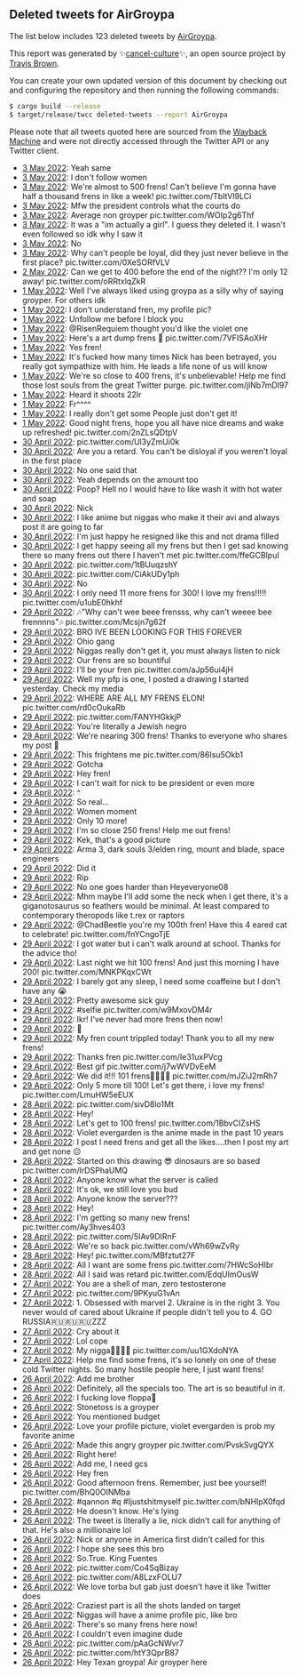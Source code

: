 ## Deleted tweets for AirGroypa

The list below includes 123 deleted tweets by
[AirGroypa](https://twitter.com/AirGroypa).



This report was generated by ✨[cancel-culture](https://github.com/travisbrown/cancel-culture)✨,
an open source project by [Travis Brown](https://twitter.com/travisbrown).

You can create your own updated version of this document by checking out and configuring the
repository and then running the following commands:

```bash
$ cargo build --release
$ target/release/twcc deleted-tweets --report AirGroypa
```

Please note that all tweets quoted here are sourced from the
[Wayback Machine](https://web.archive.org) and were not directly accessed through the Twitter API or
any Twitter client.

* [ 3 May 2022](https://web.archive.org/web/20220503192733/https://twitter.com/AirGroypa/status/1521572038552567808): Yeah same <!--1521572038552567808-->
* [ 3 May 2022](https://web.archive.org/web/20220503191929/https://twitter.com/AirGroypa/status/1521570068009820160): I don't follow women <!--1521570068009820160-->
* [ 3 May 2022](https://web.archive.org/web/20220503184822/https://twitter.com/AirGroypa/status/1521562165748060160): We're almost to 500 frens! Can't believe I'm gonna have half a thousand frens in like a week! pic.twitter.com/TbltVI9LCi <!--1521562165748060160-->
* [ 3 May 2022](https://web.archive.org/web/20220503154401/https://twitter.com/AirGroypa/status/1521515735402651649): Mfw the president controls what the courts do <!--1521515735402651649-->
* [ 3 May 2022](https://web.archive.org/web/20220503152839/https://twitter.com/AirGroypa/status/1521512011347148800): Average non groyper pic.twitter.com/WOIp2g6Thf <!--1521512011347148800-->
* [ 3 May 2022](https://web.archive.org/web/20220503152759/https://twitter.com/AirGroypa/status/1521511653778538499): It was a "im actually a girl". I guess they deleted it. I wasn't even followed so idk why I saw it <!--1521511653778538499-->
* [ 3 May 2022](https://web.archive.org/web/20220503143326/https://twitter.com/AirGroypa/status/1521497883467472897): No <!--1521497883467472897-->
* [ 3 May 2022](https://web.archive.org/web/20220503023400/https://twitter.com/AirGroypa/status/1521317046042210306): Why can't people be loyal, did they just never believe in the first place? pic.twitter.com/0XeSORfVLV <!--1521317046042210306-->
* [ 2 May 2022](https://web.archive.org/web/20220502022951/https://twitter.com/AirGroypa/status/1520953603720364032): Can we get to 400 before the end of the night?? I'm only 12 away! pic.twitter.com/oRRtxlqZkR <!--1520953603720364032-->
* [ 1 May 2022](https://web.archive.org/web/20220501202936/https://twitter.com/AirGroypa/status/1520862271567798272): Well I've always liked using groypa as a silly why of saying groyper. For others idk <!--1520862271567798272-->
* [ 1 May 2022](https://web.archive.org/web/20220501201655/https://twitter.com/AirGroypa/status/1520859659883712515): I don't understand fren, my profile pic? <!--1520859659883712515-->
* [ 1 May 2022](https://web.archive.org/web/20220501200853/https://twitter.com/AirGroypa/status/1520857235563372544): Unfollow me before I block you <!--1520857235563372544-->
* [ 1 May 2022](https://web.archive.org/web/20220501195046/https://twitter.com/AirGroypa/status/1520853222302400512): @RisenRequiem  thought you'd like the violet one <!--1520853222302400512-->
* [ 1 May 2022](https://web.archive.org/web/20220501195034/https://twitter.com/AirGroypa/status/1520853121714601987): Here's a art dump frens 🙂 pic.twitter.com/7VFISAoXHr <!--1520853121714601987-->
* [ 1 May 2022](https://web.archive.org/web/20220501171005/https://twitter.com/AirGroypa/status/1520812545988349954): Yes fren! <!--1520812545988349954-->
* [ 1 May 2022](https://web.archive.org/web/20220501170859/https://twitter.com/AirGroypa/status/1520812479365931011): It's fucked how many times Nick has been betrayed, you really got sympathize with him. He leads a life none of us will know <!--1520812479365931011-->
* [ 1 May 2022](https://web.archive.org/web/20220501164929/https://twitter.com/AirGroypa/status/1520807460562419712): We're so close to 400 frens, it's unbelievable! Help me find those lost souls from the great Twitter purge. pic.twitter.com/jlNb7mDl97 <!--1520807460562419712-->
* [ 1 May 2022](https://web.archive.org/web/20220501150109/https://twitter.com/AirGroypa/status/1520780253316190209): Heard it shoots 22lr <!--1520780253316190209-->
* [ 1 May 2022](https://web.archive.org/web/20220501054433/https://twitter.com/AirGroypa/status/1520640015516127238): Fr^^^^ <!--1520640015516127238-->
* [ 1 May 2022](https://web.archive.org/web/20220501050011/https://twitter.com/AirGroypa/status/1520629009578708992): I really don't get some People just don't get it! <!--1520629009578708992-->
* [ 1 May 2022](https://web.archive.org/web/20220501045631/https://twitter.com/AirGroypa/status/1520627992942231557): Good night frens, hope you all have nice dreams and wake up refreshed! pic.twitter.com/2nZLsQDtpV <!--1520627992942231557-->
* [30 April 2022](https://web.archive.org/web/20220430233219/https://twitter.com/AirGroypa/status/1520546518054408195): pic.twitter.com/Ul3yZmUi0k <!--1520546518054408195-->
* [30 April 2022](https://web.archive.org/web/20220430233219/https://twitter.com/AirGroypa/status/1520546518054408195): Are you a retard. You can't be disloyal if you weren't loyal in the first place <!--1520542676562722818-->
* [30 April 2022](https://web.archive.org/web/20220430223949/https://twitter.com/AirGroypa/status/1520533374364008450): No one said that <!--1520533374364008450-->
* [30 April 2022](https://web.archive.org/web/20220430213424/https://twitter.com/AirGroypa/status/1520516873422573568): Yeah depends on the amount too <!--1520516873422573568-->
* [30 April 2022](https://web.archive.org/web/20220430205352/https://twitter.com/AirGroypa/status/1520506572094455809): Poop? Hell no I would have to like wash it with hot water and soap <!--1520506572094455809-->
* [30 April 2022](https://web.archive.org/web/20220430204434/https://twitter.com/AirGroypa/status/1520504170771582976): Nick <!--1520504170771582976-->
* [30 April 2022](https://web.archive.org/web/20220430201734/https://twitter.com/AirGroypa/status/1520497452897476610): I like anime but niggas who make it their avi and always post it are going to far <!--1520497452897476610-->
* [30 April 2022](https://web.archive.org/web/20220430201501/https://twitter.com/AirGroypa/status/1520496902575468546): I'm just happy he resigned like this and not drama filled <!--1520496902575468546-->
* [30 April 2022](https://web.archive.org/web/20220430175325/https://twitter.com/AirGroypa/status/1520460076477255681): I get happy seeing all my frens but then I get sad knowing there so many frens out there I haven't met pic.twitter.com/ffeGCBlpuI <!--1520460076477255681-->
* [30 April 2022](https://web.archive.org/web/20220430173115/https://twitter.com/AirGroypa/status/1520455499833032705): pic.twitter.com/1tBUuqzshY <!--1520455499833032705-->
* [30 April 2022](https://web.archive.org/web/20220430154914/https://twitter.com/AirGroypa/status/1520429762371592202): pic.twitter.com/CiAkUDy1ph <!--1520429762371592202-->
* [30 April 2022](https://web.archive.org/web/20220430134259/https://twitter.com/AirGroypa/status/1520398062891454464): No <!--1520398062891454464-->
* [30 April 2022](https://web.archive.org/web/20220430000341/https://twitter.com/AirGroypa/status/1520192092663910400): I only need 11 more frens for 300! I love my frens!!!!! pic.twitter.com/u1ubE0hkhf <!--1520192092663910400-->
* [29 April 2022](https://web.archive.org/web/20220429232309/https://twitter.com/AirGroypa/status/1520181698209763329): 🎶"Why can't wee beee frensss, why can't weeee bee frennnns"🎶 pic.twitter.com/Mcsjn7g62f <!--1520181698209763329-->
* [29 April 2022](https://web.archive.org/web/20220429225239/https://twitter.com/AirGroypa/status/1520174001569546258): BRO IVE BEEN LOOKING FOR THIS FOREVER <!--1520174001569546258-->
* [29 April 2022](https://web.archive.org/web/20220429224557/https://twitter.com/AirGroypa/status/1520172500814123008): Ohio gang <!--1520172500814123008-->
* [29 April 2022](https://web.archive.org/web/20220429223034/https://twitter.com/AirGroypa/status/1520168614850179073): Niggas really don't get it, you must always listen to nick <!--1520168614850179073-->
* [29 April 2022](https://web.archive.org/web/20220429222657/https://twitter.com/AirGroypa/status/1520167576877346817): Our frens are so bountiful <!--1520167576877346817-->
* [29 April 2022](https://web.archive.org/web/20220429215421/https://twitter.com/AirGroypa/status/1520158567025758215): I'll be your fren pic.twitter.com/aJp56ui4jH <!--1520158567025758215-->
* [29 April 2022](https://web.archive.org/web/20220429215054/https://twitter.com/AirGroypa/status/1520158459945177088): Well my pfp is one, I posted a drawing I started yesterday. Check my media <!--1520158459945177088-->
* [29 April 2022](https://web.archive.org/web/20220429214239/https://twitter.com/AirGroypa/status/1520156514224414722): WHERE ARE ALL MY FRENS ELON! pic.twitter.com/rd0cOukaRb <!--1520156514224414722-->
* [29 April 2022](https://web.archive.org/web/20220429214115/https://twitter.com/AirGroypa/status/1520156113165074433): pic.twitter.com/FANYHGkkjP <!--1520156113165074433-->
* [29 April 2022](https://web.archive.org/web/20220429214115/https://twitter.com/AirGroypa/status/1520156113165074433): You're literally a Jewish negro <!--1520155148185649152-->
* [29 April 2022](https://web.archive.org/web/20220429204410/https://twitter.com/AirGroypa/status/1520141822194028545): We're nearing 300 frens! Thanks to everyone who shares my post 🙂 <!--1520141822194028545-->
* [29 April 2022](https://web.archive.org/web/20220429200159/https://twitter.com/AirGroypa/status/1520131079222538240): This frightens me pic.twitter.com/86Isu5Okb1 <!--1520131079222538240-->
* [29 April 2022](https://web.archive.org/web/20220429193318/https://twitter.com/AirGroypa/status/1520123272868024320): Gotcha <!--1520123272868024320-->
* [29 April 2022](https://web.archive.org/web/20220429193014/https://twitter.com/AirGroypa/status/1520123221294604288): Hey fren! <!--1520123221294604288-->
* [29 April 2022](https://web.archive.org/web/20220429192938/https://twitter.com/AirGroypa/status/1520123065287516160): I can't wait for nick to be president or even more <!--1520123065287516160-->
* [29 April 2022](https://web.archive.org/web/20220429192925/https://twitter.com/AirGroypa/status/1520122975978233856): ^ <!--1520122975978233856-->
* [29 April 2022](https://web.archive.org/web/20220429172633/https://twitter.com/AirGroypa/status/1520092103648419840): So real... <!--1520092103648419840-->
* [29 April 2022](https://web.archive.org/web/20220429172609/https://twitter.com/AirGroypa/status/1520092025214980100): Women moment <!--1520092025214980100-->
* [29 April 2022](https://web.archive.org/web/20220429172402/https://twitter.com/AirGroypa/status/1520091346241003520): Only 10 more! <!--1520091346241003520-->
* [29 April 2022](https://web.archive.org/web/20220429171920/https://twitter.com/AirGroypa/status/1520090097961603072): I'm so close 250 frens! Help me out frens! <!--1520090097961603072-->
* [29 April 2022](https://web.archive.org/web/20220429154919/https://twitter.com/AirGroypa/status/1520067359838457864): Kek, that's a good picture <!--1520067359838457864-->
* [29 April 2022](https://web.archive.org/web/20220429154603/https://twitter.com/AirGroypa/status/1520066765220458498): Arma 3, dark souls 3/elden ring, mount and blade, space engineers <!--1520066765220458498-->
* [29 April 2022](https://web.archive.org/web/20220429135404/https://twitter.com/AirGroypa/status/1520038481485041664): Did it <!--1520038481485041664-->
* [29 April 2022](https://web.archive.org/web/20220429132014/https://twitter.com/AirGroypa/status/1520030016515579904): Rip <!--1520030016515579904-->
* [29 April 2022](https://web.archive.org/web/20220429120542/https://twitter.com/AirGroypa/status/1520011237026848770): No one goes harder than Heyeveryone08 <!--1520011237026848770-->
* [29 April 2022](https://web.archive.org/web/20220429120206/https://twitter.com/AirGroypa/status/1520010478839386112): Mhm maybe I'll add some the neck when I get there, it's a giganotosaurus so feathers would be minimal. At least compared to contemporary theropods like t.rex or  raptors <!--1520010478839386112-->
* [29 April 2022](https://web.archive.org/web/20220429120035/https://twitter.com/AirGroypa/status/1520010017071632387): @ChadBeetle  you're my 100th fren!  Have this 4 eared cat to celebrate! pic.twitter.com/fnYCngoTjE <!--1520010017071632387-->
* [29 April 2022](https://web.archive.org/web/20220429115738/https://twitter.com/AirGroypa/status/1520009227703668742): I got water but i can't walk around at school. Thanks for the advice tho! <!--1520009227703668742-->
* [29 April 2022](https://web.archive.org/web/20220429115534/https://twitter.com/AirGroypa/status/1520008740203896832): Last night we hit 100 frens! And just this morning I have 200! pic.twitter.com/MNKPKqxCWt <!--1520008740203896832-->
* [29 April 2022](https://web.archive.org/web/20220429115346/https://twitter.com/AirGroypa/status/1520008228800708610): I barely got any sleep, I need some coaffeine but I don't have any 😭 <!--1520008228800708610-->
* [29 April 2022](https://web.archive.org/web/20220429114643/https://twitter.com/AirGroypa/status/1520006474109435904): Pretty awesome sick guy <!--1520006474109435904-->
* [29 April 2022](https://web.archive.org/web/20220429114248/https://twitter.com/AirGroypa/status/1520005462841864196): #selfie  pic.twitter.com/w9MxovDM4r <!--1520005462841864196-->
* [29 April 2022](https://web.archive.org/web/20220429114022/https://twitter.com/AirGroypa/status/1520004933231202304): Ikr! I've never had more frens then now! <!--1520004933231202304-->
* [29 April 2022](https://web.archive.org/web/20220429113607/https://twitter.com/AirGroypa/status/1520003762110312449): 🙂 <!--1520003762110312449-->
* [29 April 2022](https://web.archive.org/web/20220429050045/https://twitter.com/AirGroypa/status/1519904450613235712): My fren count trippled today! Thank you to all my new frens! <!--1519904450613235712-->
* [29 April 2022](https://web.archive.org/web/20220429044737/https://twitter.com/AirGroypa/status/1519901034520399872): Thanks fren pic.twitter.com/Ie31uxPVcg <!--1519901034520399872-->
* [29 April 2022](https://web.archive.org/web/20220429025410/https://twitter.com/AirGroypa/status/1519872590252228613): Best gif pic.twitter.com/j7wWVDvEeM <!--1519872590252228613-->
* [29 April 2022](https://web.archive.org/web/20220429014902/https://twitter.com/AirGroypa/status/1519856196198535168): We did it!!! 101 frens🥳🎊🎊🎊 pic.twitter.com/mJZiJ2mRh7 <!--1519856196198535168-->
* [29 April 2022](https://web.archive.org/web/20220429013530/https://twitter.com/AirGroypa/status/1519852708332716035): Only 5 more till 100! Let's get there, i love my frens! pic.twitter.com/LmuHW5eEUX <!--1519852708332716035-->
* [28 April 2022](https://web.archive.org/web/20220428233857/https://twitter.com/AirGroypa/status/1519823286695337986): pic.twitter.com/sivD8lo1Mt <!--1519823286695337986-->
* [28 April 2022](https://web.archive.org/web/20220428233749/https://twitter.com/AirGroypa/status/1519823110597398528): Hey! <!--1519823110597398528-->
* [28 April 2022](https://web.archive.org/web/20220428231912/https://twitter.com/AirGroypa/status/1519818409499836421): Let's get to 100 frens! pic.twitter.com/1BbvCIZsHS <!--1519818409499836421-->
* [28 April 2022](https://web.archive.org/web/20220428215452/https://twitter.com/AirGroypa/status/1519797179510140929): Violet evergarden is the anime made in the past 10 years <!--1519797179510140929-->
* [28 April 2022](https://web.archive.org/web/20220428215440/https://twitter.com/AirGroypa/status/1519797057707458567): I post I need frens and get all the likes....then I post my art and get none 😔 <!--1519797057707458567-->
* [28 April 2022](https://web.archive.org/web/20220428204049/https://twitter.com/AirGroypa/status/1519778531718402050): Started on this drawing 😎 dinosaurs are so based pic.twitter.com/lrDSPhaUMQ <!--1519778531718402050-->
* [28 April 2022](https://web.archive.org/web/20220428190340/https://twitter.com/AirGroypa/status/1519754062740267008): Anyone know what the server is called <!--1519754062740267008-->
* [28 April 2022](https://web.archive.org/web/20220428185832/https://twitter.com/AirGroypa/status/1519752881955606528): It's ok, we still love you bud <!--1519752881955606528-->
* [28 April 2022](https://web.archive.org/web/20220428185302/https://twitter.com/AirGroypa/status/1519751353798729730): Anyone know the server??? <!--1519751353798729730-->
* [28 April 2022](https://web.archive.org/web/20220428171923/https://twitter.com/AirGroypa/status/1519727901737902081): Hey! <!--1519727901737902081-->
* [28 April 2022](https://web.archive.org/web/20220428164159/https://twitter.com/AirGroypa/status/1519718480781717506): I'm getting so many new frens! pic.twitter.com/Ay3hves403 <!--1519718480781717506-->
* [28 April 2022](https://web.archive.org/web/20220428153304/https://twitter.com/AirGroypa/status/1519701084276953090): pic.twitter.com/5IAv9DIRnF <!--1519701084276953090-->
* [28 April 2022](https://web.archive.org/web/20220428150007/https://twitter.com/AirGroypa/status/1519692676333023232): We're so back pic.twitter.com/vWh69wZvRy <!--1519692676333023232-->
* [28 April 2022](https://web.archive.org/web/20220428113214/https://twitter.com/AirGroypa/status/1519640577586995200): Hey! pic.twitter.com/MBfztut27F <!--1519640577586995200-->
* [28 April 2022](https://web.archive.org/web/20220428111320/https://twitter.com/AirGroypa/status/1519635516727119873): All I want are some frens pic.twitter.com/7HWcSoHIbr <!--1519635516727119873-->
* [28 April 2022](https://web.archive.org/web/20220428025252/https://twitter.com/AirGroypa/status/1519509687032496128): All I said was retard pic.twitter.com/EdqUImOusW <!--1519509687032496128-->
* [27 April 2022](https://web.archive.org/web/20220427112058/https://twitter.com/AirGroypa/status/1519275335547772929): You are a shell of man,  zero testosterone <!--1519275335547772929-->
* [27 April 2022](https://web.archive.org/web/20220427111847/https://twitter.com/AirGroypa/status/1519274643617685504): pic.twitter.com/9PKyuG1vAn <!--1519274643617685504-->
* [27 April 2022](https://web.archive.org/web/20220427110808/https://twitter.com/AirGroypa/status/1519272002346958850): 1. Obsessed with marvel  2. Ukraine is in the right  3. You never would of cared about Ukraine if people didn't tell you to 4. GO RUSSIA🇷🇺🇷🇺🇷🇺ZZZ <!--1519272002346958850-->
* [27 April 2022](https://web.archive.org/web/20220427110535/https://twitter.com/AirGroypa/status/1519271508362903552): Cry about it <!--1519271508362903552-->
* [27 April 2022](https://web.archive.org/web/20220427110212/https://twitter.com/AirGroypa/status/1519270638741073921): Lol cope <!--1519270638741073921-->
* [27 April 2022](https://web.archive.org/web/20220427105407/https://twitter.com/AirGroypa/status/1519268561180672000): My nigga💪🏻💪🏻 pic.twitter.com/uu1GXdoNYA <!--1519268561180672000-->
* [27 April 2022](https://web.archive.org/web/20220427011109/https://twitter.com/AirGroypa/status/1519121692269977603): Help me find some frens, it's so lonely on one of these cold Twitter nights. So many hostile people here, I just want frens! <!--1519121692269977603-->
* [26 April 2022](https://web.archive.org/web/20220426220700/https://twitter.com/AirGroypa/status/1519074400900898819): Add me brother <!--1519074400900898819-->
* [26 April 2022](https://web.archive.org/web/20220426172940/https://twitter.com/AirGroypa/status/1519004895541669890): Definitely, all the specials too.  The art is so beautiful in it. <!--1519004895541669890-->
* [26 April 2022](https://web.archive.org/web/20220426172619/https://twitter.com/AirGroypa/status/1519004725064212481): I fucking love floppa🤝 <!--1519004725064212481-->
* [26 April 2022](https://web.archive.org/web/20220426172515/https://twitter.com/AirGroypa/status/1519004614556803072): Stonetoss is a groyper <!--1519004614556803072-->
* [26 April 2022](https://web.archive.org/web/20220426171104/https://twitter.com/AirGroypa/status/1519000892166524928): You mentioned budget <!--1519000892166524928-->
* [26 April 2022](https://web.archive.org/web/20220426171502/https://twitter.com/AirGroypa/status/1518999781502300160): Love your profile picture, violet evergarden is prob my favorite anime <!--1518999781502300160-->
* [26 April 2022](https://web.archive.org/web/20220426165728/https://twitter.com/AirGroypa/status/1518997481304043521): Made this angry groyper pic.twitter.com/PvskSvgQYX <!--1518997481304043521-->
* [26 April 2022](https://web.archive.org/web/20220426165515/https://twitter.com/AirGroypa/status/1518997019947417606): Right here! <!--1518997019947417606-->
* [26 April 2022](https://web.archive.org/web/20220426164236/https://twitter.com/AirGroypa/status/1518993746901311489): Add me, I need gcs <!--1518993746901311489-->
* [26 April 2022](https://web.archive.org/web/20220426163611/https://twitter.com/AirGroypa/status/1518992100943187971): Hey fren <!--1518992100943187971-->
* [26 April 2022](https://web.archive.org/web/20220426160104/https://twitter.com/AirGroypa/status/1518983433107775488): Good afternoon frens. Remember, just bee yourself! pic.twitter.com/BhQ0OINMba <!--1518983433107775488-->
* [26 April 2022](https://web.archive.org/web/20220426155948/https://twitter.com/AirGroypa/status/1518983046606856192): #qannon   #q   #Ijustshitmyself  pic.twitter.com/bNHlpX0fqd <!--1518983046606856192-->
* [26 April 2022](https://web.archive.org/web/20220426155410/https://twitter.com/AirGroypa/status/1518981643842826240): He doesn't know. He's lying <!--1518981643842826240-->
* [26 April 2022](https://web.archive.org/web/20220426155333/https://twitter.com/AirGroypa/status/1518981376862785538): The tweet is literally a lie, nick didn't call for anything of that. He's also a millionaire lol <!--1518981376862785538-->
* [26 April 2022](https://web.archive.org/web/20220426155204/https://twitter.com/AirGroypa/status/1518981164547162115): Nick or anyone in America first didn't  called for this <!--1518981164547162115-->
* [26 April 2022](https://web.archive.org/web/20220426154703/https://twitter.com/AirGroypa/status/1518979770893094914): I hope she sees this bro <!--1518979770893094914-->
* [26 April 2022](https://web.archive.org/web/20220426154544/https://twitter.com/AirGroypa/status/1518979536272216065): So.True. King Fuentes <!--1518979536272216065-->
* [26 April 2022](https://web.archive.org/web/20220426154330/https://twitter.com/AirGroypa/status/1518978816282181632): pic.twitter.com/Co4SqBizay <!--1518978816282181632-->
* [26 April 2022](https://web.archive.org/web/20220426154256/https://twitter.com/AirGroypa/status/1518978748766433280): pic.twitter.com/A8LzxFOLU7 <!--1518978748766433280-->
* [26 April 2022](https://web.archive.org/web/20220426153854/https://twitter.com/AirGroypa/status/1518977682238758913): We love torba but gab just doesn't have it like Twitter does <!--1518977682238758913-->
* [26 April 2022](https://web.archive.org/web/20220426153634/https://twitter.com/AirGroypa/status/1518977173897588737): Craziest part is all the shots landed on target <!--1518977173897588737-->
* [26 April 2022](https://web.archive.org/web/20220426153506/https://twitter.com/AirGroypa/status/1518976684837511170): Niggas will have a anime profile pic, like bro <!--1518976684837511170-->
* [26 April 2022](https://web.archive.org/web/20220426153305/https://twitter.com/AirGroypa/status/1518976335204564993): There's so many frens here now! <!--1518976335204564993-->
* [26 April 2022](https://web.archive.org/web/20220426153803/https://twitter.com/AirGroypa/status/1518976217919205376): I couldn't even imagine dude <!--1518976217919205376-->
* [26 April 2022](https://web.archive.org/web/20220426152416/https://twitter.com/AirGroypa/status/1518973988046884864): pic.twitter.com/pAaGcNWvr7 <!--1518973988046884864-->
* [26 April 2022](https://web.archive.org/web/20220426152054/https://twitter.com/AirGroypa/status/1518973063366430723): pic.twitter.com/htY3QprB87 <!--1518973063366430723-->
* [26 April 2022](https://web.archive.org/web/20220426151132/https://twitter.com/AirGroypa/status/1518970680800337920): Hey Texan groypa! Air groyper here <!--1518970680800337920-->
